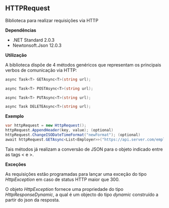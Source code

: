 ﻿## HTTPRequest
Biblioteca para realizar requisições via HTTP

**Dependências**

* .NET Standard 2.0.3
* Newtonsoft.Json 12.0.3

**Utilização**

A biblioteca dispõe de 4 métodos genéricos que representam 
os principais verbos de comunicação via HTTP:

```csharp
async Task<T> GETAsync<T>(string url);

async Task<T> POSTAsync<T>(string url);

async Task<T> PUTAsync<T>(string url);

async Task DELETEAsync<T>(string url);
```

**Exemplo**

```csharp
var httpRequest = new HttpRequest();
httpRequest.AppendHeader(key, value); (optional)
httpRequest.ChangeISODateTimeFormat("newFormat"); (optional)
await httpRequest.GETAsync<List<Employer>>("https://api.server.com/employer");
```

Tais métodos já realizam a conversão de JSON para o objeto indicado
entre as tags < e >.

**Exceções**

As requisições estão programadas para lançar uma exceção do tipo *HttpException* em caso de 
status HTTP maior que 300.

O objeto *HttpException* fornece uma propriedade do tipo *HttpResponseDynamic*, a qual
é um objecto do tipo *dynamic* construído a partir do json da resposta.
